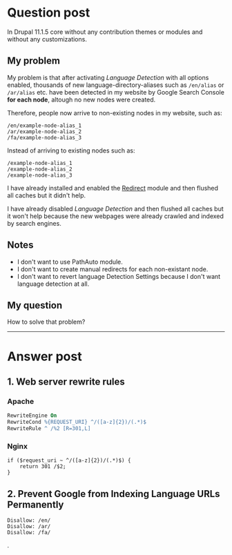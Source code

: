 #  Question post

In Drupal 11.1.5 core without any contribution themes or modules and without any customizations.

## My problem

My problem is that after activating *Language Detection* with all options enabled, thousands of new language-directory-aliases such as `/en/alias` or `/ar/alias` etc. have been detected in my website by Google Search Console **for each node**, altough no new nodes were created. 

Therefore, people now arrive to non-existing nodes in my website, such as:

```
/en/example-node-alias_1
/ar/example-node-alias_2
/fa/example-node-alias_3
```

Instead of arriving to existing nodes such as:

```
/example-node-alias_1
/example-node-alias_2
/example-node-alias_3
```

I have already installed and enabled the [Redirect](https://www.drupal.org/project/redirect) module and then flushed all caches but it didn't help.

I have already disabled *Language Detection* and then flushed all caches but it won't help because the new webpages were already crawled and indexed by search engines.

## Notes

* I don't want to use PathAuto module.
* I don't want to create manual redirects for each non-existant node.
* I don't want to revert language Detection Settings because I don't want language detection at all.

## My question

How to solve that problem?

---

# Answer post

## 1. Web server rewrite rules

### Apache

```apache
RewriteEngine On
RewriteCond %{REQUEST_URI} ^/([a-z]{2})/(.*)$
RewriteRule ^ /%2 [R=301,L]
```

### Nginx

```nginx
if ($request_uri ~ ^/([a-z]{2})/(.*)$) {
    return 301 /$2;
}
```

## 2. Prevent Google from Indexing Language URLs Permanently

```shell
Disallow: /en/
Disallow: /ar/
Disallow: /fa/
```

.
